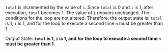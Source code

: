 `total` is incremented by the value of `i`. Since `total` is 0 and `i` is 1, after execution, `total` becomes 1. The value of `i` remains unchanged. The conditions for the loop are not altered. Therefore, the output state is: `total` is 1, `i` is 1, and for the loop to execute a second time `n` must be greater than 1.

Output State: **`total` is 1, `i` is 1, and for the loop to execute a second time `n` must be greater than 1.**